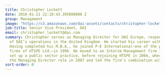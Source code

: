 ```yaml
---
title: Christopher Lockett
date: 2016-01-21 22:18:43.395000000 Z
group: Management
image: "https://s3.amazonaws.com/dai-assets/contacts/christopher-lockett.jpg"
job-title: Senior Vice President, DAI
email: christopher_lockett@dai.com
summary: Christopher serves as Managing Director for DAI Europe, responsible for all
  of DAI’s operations in the United Kingdom. He started his career with Hewlett-Packard.
  Having completed his M.B.A., he joined P-E International—one of the predecessor
  firms of HTSPE Ltd.—in 1996. He moved to an Interim Management firm in 2002, to
  set up a public sector practice, before rejoining HTSPE in 2004, where he assumed
  the Managing Director role in 2007 and led the firm’s combination with DAI in 2013.
sort-order: 0
---
```


